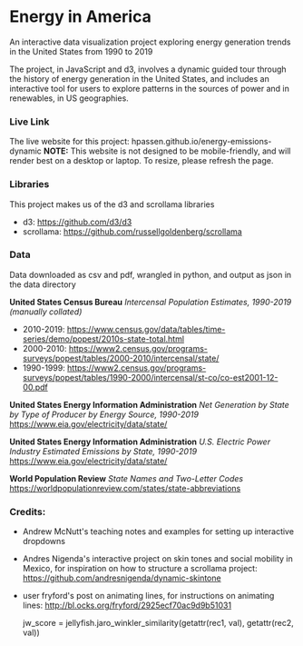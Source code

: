 # Energy in America
An interactive data visualization project exploring energy generation trends in the United States from 1990 to 2019

The project, in JavaScript and d3, involves a dynamic guided tour through the history of energy generation in the United States, and includes an interactive tool for users to explore patterns in the sources of power and in renewables, in US geographies. 

### Live Link
The live website for this project: 
hpassen.github.io/energy-emissions-dynamic
**NOTE:** This website is not designed to be mobile-friendly, and will render best on a desktop or laptop. To resize, please refresh the page. 

### Libraries
This project makes us of the d3 and scrollama libraries
- d3: https://github.com/d3/d3
- scrollama: https://github.com/russellgoldenberg/scrollama 

### Data 
Data downloaded as csv and pdf, wrangled in python, and output as json in the data directory 

**United States Census Bureau**
*Intercensal Population Estimates, 1990-2019 (manually collated)*
- 2010-2019: https://www.census.gov/data/tables/time-series/demo/popest/2010s-state-total.html
- 2000-2010: https://www2.census.gov/programs-surveys/popest/tables/2000-2010/intercensal/state/
- 1990-1999: https://www2.census.gov/programs-surveys/popest/tables/1990-2000/intercensal/st-co/co-est2001-12-00.pdf

**United States Energy Information Administration**
*Net Generation by State by Type of Producer by Energy Source, 1990-2019*
https://www.eia.gov/electricity/data/state/

**United States Energy Information Administration**
*U.S. Electric Power Industry Estimated Emissions by State, 1990-2019*
https://www.eia.gov/electricity/data/state/

**World Population Review**
*State Names and Two-Letter Codes*
https://worldpopulationreview.com/states/state-abbreviations


### Credits: 
- Andrew McNutt's teaching notes and examples for setting up interactive dropdowns

- Andres Nigenda's interactive project on skin tones and social mobility in Mexico, for inspiration on how to structure a scrollama project: https://github.com/andresnigenda/dynamic-skintone

- user fryford's post on animating lines, for instructions on animating lines: http://bl.ocks.org/fryford/2925ecf70ac9d9b51031


    jw_score = jellyfish.jaro_winkler_similarity(getattr(rec1, val), getattr(rec2, val))